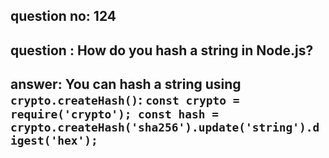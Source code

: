 
      
## question no: 124

## question : How do you hash a string in Node.js?

## answer: You can hash a string using `crypto.createHash()`: `const crypto = require('crypto'); const hash = crypto.createHash('sha256').update('string').digest('hex');`
      